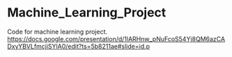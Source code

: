 # Machine_Learning_Project
Code for machine learning project. 
 https://docs.google.com/presentation/d/1lARHnw_pNuFcoS54Yj8QM6azCADxyYBVLfmcjiSYlA0/edit?ts=5b8211ae#slide=id.p
